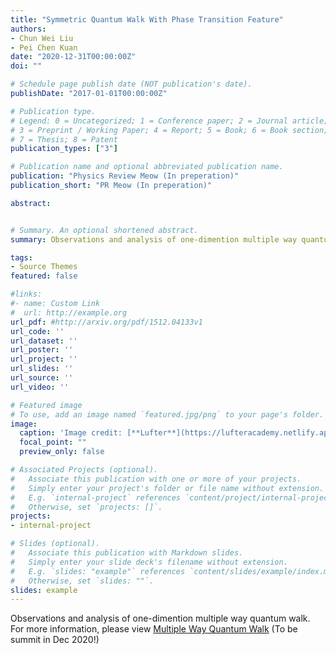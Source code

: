 ```yaml
---
title: "Symmetric Quantum Walk With Phase Transition Feature"
authors:
- Chun Wei Liu
- Pei Chen Kuan
date: "2020-12-31T00:00:00Z"
doi: ""

# Schedule page publish date (NOT publication's date).
publishDate: "2017-01-01T00:00:00Z"

# Publication type.
# Legend: 0 = Uncategorized; 1 = Conference paper; 2 = Journal article;
# 3 = Preprint / Working Paper; 4 = Report; 5 = Book; 6 = Book section;
# 7 = Thesis; 8 = Patent
publication_types: ["3"]

# Publication name and optional abbreviated publication name.
publication: "Physics Review Meow (In preperation)"
publication_short: "PR Meow (In preperation)"

abstract:


# Summary. An optional shortened abstract.
summary: Observations and analysis of one-dimention multiple way quantum walk. 

tags:
- Source Themes
featured: false

#links:
#- name: Custom Link
#  url: http://example.org
url_pdf: #http://arxiv.org/pdf/1512.04133v1
url_code: ''
url_dataset: ''
url_poster: ''
url_project: ''
url_slides: ''
url_source: ''
url_video: ''

# Featured image
# To use, add an image named `featured.jpg/png` to your page's folder. 
image:
  caption: 'Image credit: [**Lufter**](https://lufteracademy.netlify.app/)'
  focal_point: ""
  preview_only: false

# Associated Projects (optional).
#   Associate this publication with one or more of your projects.
#   Simply enter your project's folder or file name without extension.
#   E.g. `internal-project` references `content/project/internal-project/index.md`.
#   Otherwise, set `projects: []`.
projects:
- internal-project

# Slides (optional).
#   Associate this publication with Markdown slides.
#   Simply enter your slide deck's filename without extension.
#   E.g. `slides: "example"` references `content/slides/example/index.md`.
#   Otherwise, set `slides: ""`.
slides: example
---
```

Observations and analysis of one-dimention multiple way quantum walk. 
For more information, please view [Multiple Way Quantum Walk](https://lufteracademy.netlify.app/project/mwqw/)
(To be summit in Dec 2020!)